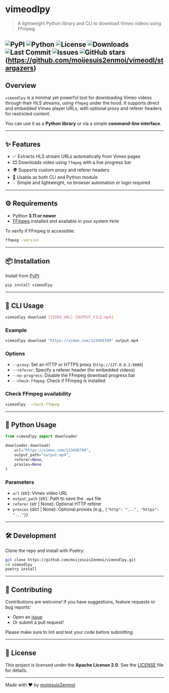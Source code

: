 # vimeodlpy

> A lightweight Python library and CLI to download Vimeo videos using FFmpeg.

![PyPI](https://img.shields.io/pypi/v/vimeodlpy)
![Python](https://img.shields.io/badge/python-3.11+-blue)
![License](https://img.shields.io/github/license/moijesuis2enmoi/vimeodlpy)
![Downloads](https://static.pepy.tech/badge/vimeodlpy)
![Last Commit](https://img.shields.io/github/last-commit/moijesuis2enmoi/vimeodlpy)
![Issues](https://img.shields.io/github/issues/moijesuis2enmoi/vimeodlpy)
![GitHub stars](https://img.shields.io/github/stars/moijesuis2enmoi/vimeodl)(<https://github.com/moijesuis2enmoi/vimeodl/stargazers>)
---

## Overview

`vimeodlpy` is a minimal yet powerful tool for downloading Vimeo videos through their HLS streams, using `ffmpeg` under the hood. It supports direct and embedded Vimeo player URLs, with optional proxy and referer headers for restricted content.

You can use it as a **Python library** or via a simple **command-line interface**.

---

## ✨ Features

- ✅ Extracts HLS stream URLs automatically from Vimeo pages
- 🎞️ Downloads video using `ffmpeg` with a live progress bar
- 🌍 Supports custom proxy and referer headers
- 🐍 Usable as both CLI and Python module
- 💡 Simple and lightweight, no browser automation or login required

---

## ⚙️ Requirements

- Python **3.11 or newer**
- [FFmpeg](https://ffmpeg.org/download.html) installed and available in your system `PATH`

To verify if FFmpeg is accessible:

```bash
ffmpeg -version
````

---

## 📦 Installation

Install from [PyPI](https://pypi.org/project/vimeodlpy):

```bash
pip install vimeodlpy
```

---

## 🚀 CLI Usage

```bash
vimeodlpy download [VIDEO_URL] [OUTPUT_FILE.mp4]
```

### Example

```bash
vimeodlpy download "https://vimeo.com/123456789" output.mp4
```

### Options

- `--proxy`: Set an HTTP or HTTPS proxy (`http://127.0.0.1:8080`)
- `--referer`: Specify a referer header (for embedded videos)
- `--no-progress`: Disable the FFmpeg download progress bar
- `--check-ffmpeg`: Check if FFmpeg is installed

### Check FFmpeg availability

```bash
vimeodlpy --check-ffmpeg
```

---

## 🐍 Python Usage

```python
from vimeodlpy import downloader

downloader.download(
    url="https://vimeo.com/123456789",
    output_path="output.mp4",
    referer=None,
    proxies=None
)
```

### Parameters

- `url` (str): Vimeo video URL
- `output_path` (str): Path to save the `.mp4` file
- `referer` (str | None): Optional HTTP referer
- `proxies` (dict | None): Optional proxies (e.g., `{"http": "...", "https": "..."}`)

---

## 🛠 Development

Clone the repo and install with Poetry:

```bash
git clone https://github.com/moijesuis2enmoi/vimeodlpy.git
cd vimeodlpy
poetry install
```

---

## 🤝 Contributing

Contributions are welcome! If you have suggestions, feature requests or bug reports:

- Open an [issue](https://github.com/moijesuis2enmoi/vimeodlpy/issues)
- Or submit a pull request!

Please make sure to lint and test your code before submitting.

---

## 📄 License

This project is licensed under the **Apache License 2.0**.
See the [LICENSE](./LICENSE) file for details.

---

Made with ❤️ by [moijesuis2enmoi](https://github.com/moijesuis2enmoi)

